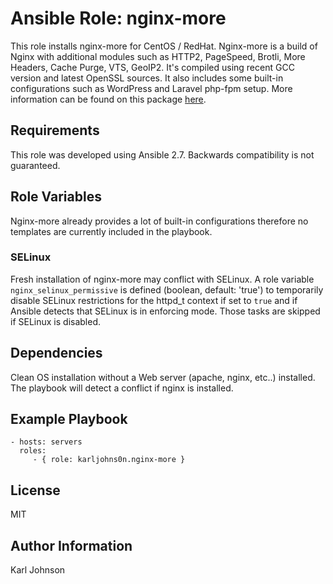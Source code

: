 # Ansible Role: nginx-more

This role installs nginx-more for CentOS / RedHat. Nginx-more is a build of Nginx with additional modules such as HTTP2, PageSpeed, Brotli, More Headers, Cache Purge, VTS, GeoIP2. It's compiled using recent GCC version and latest OpenSSL sources. It also includes some built-in configurations such as WordPress and Laravel php-fpm setup. More information can be found on this package [here](https://github.com/karljohns0n/nginx-more).

## Requirements

This role was developed using Ansible 2.7. Backwards compatibility is not guaranteed.

## Role Variables

Nginx-more already provides a lot of built-in configurations therefore no templates are currently included in the playbook.

### SELinux

Fresh installation of nginx-more may conflict with SELinux. A role variable `nginx_selinux_permissive` is defined (boolean, default: 'true') to temporarily disable SELinux restrictions for the httpd_t context if set to `true` and if Ansible detects that SELinux is in enforcing mode. Those tasks are skipped if SELinux is disabled.

## Dependencies

Clean OS installation without a Web server (apache, nginx, etc..) installed. The playbook will detect a conflict if nginx is installed.

## Example Playbook

    - hosts: servers
      roles:
         - { role: karljohns0n.nginx-more }

## License

MIT

## Author Information

Karl Johnson
